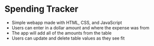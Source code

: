 # Spending Tracker

- Simple webapp made with HTML, CSS, and JavaScript
- Users can enter in a dollar amount and where the expense was from
- The app will add all of the amounts from the table
- Users can update and delete table values as they see fit
